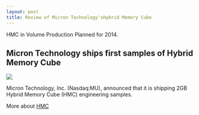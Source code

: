 ```yaml
---
layout: post
title: Review of Micron Technology'sHybrid Memory Cube
---
```


HMC in Volume Production Planned for 2014.


## Micron Technology ships first samples of Hybrid Memory Cube

![](http://www.micron.com/~/media/Images/Content%20Images/content_image_hmc_layers_w_labels.jpg)

Micron Technology, Inc. (Nasdaq:MU), announced that it is shipping 2GB Hybrid Memory Cube (HMC) engineering samples.

More about [HMC](http://www.micron.com/products/hybrid-memory-cube)
